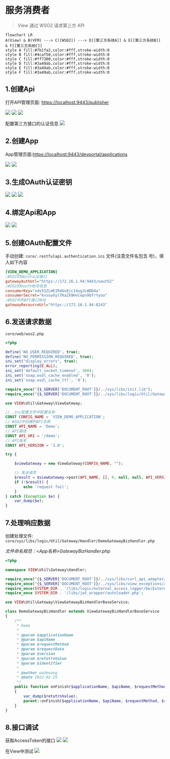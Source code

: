 # 服务消费者

> View 通过 WSO2 请求第三方 API

```mermaid
flowchart LR
A(View) & B(VFM) ---> C([WSO2]) ---> D[[第三方系统A]] & E[[第三方系统B]] & F[[第三方系统C]]
style A fill:#7b1fa2,color:#fff,stroke-width:0
style B fill:#4caf50,color:#fff,stroke-width:0
style C fill:#ff7300,color:#fff,stroke-width:0
style D fill:#3a49ab,color:#fff,stroke-width:0
style E fill:#3a49ab,color:#fff,stroke-width:0
style F fill:#3a49ab,color:#fff,stroke-width:0
```

## 1.创建Api

打开API管理页面: [https://localhost:9443/publisher](https://localhost:9443/publisher)

![](/image/screenshots/wso2/user/3.png)
![](/image/screenshots/wso2/user/4.png)
![](/image/screenshots/wso2/user/5.png)

配置第三方接口的认证信息
![](/image/screenshots/wso2/user/6.png)

## 2.创建App

App管理页面:[https://localhost:9443/devportal/applications](https://localhost:9443/devportal/applications)

![](/image/screenshots/wso2/user/7.png)
![](/image/screenshots/wso2/user/8.png)

## 3.生成OAuth认证密钥
![](/image/screenshots/wso2/user/oauth-1.png)
![](/image/screenshots/wso2/user/oauth-2.png)
![](/image/screenshots/wso2/user/oauth-3.png)

## 4.绑定Api和App
![](/image/screenshots/wso2/user/subscribe-1.png)
![](/image/screenshots/wso2/user/subscribe-2.png)

## 5.创建OAuth配置文件

手动创建: `core/.restfulapi.authentication.ini` 文件(注意文件名包含.号)，填入如下内容

```ini
[VIEW_DEMO_APPLICATION]
;WSO2的OAuth认证接口
gatewayAuthUrl="https://172.16.1.94:9443/oauth2"
;WSO2的Oauth帐号信息
consumerKey="xdv5SZLHEIR4Ux8jc14ugJLWDD4a"
consumerSecret="kvsoaXylTKa2X9HvCepn9bfrYyoa"
;WSO2中的API接口地址
gatewayRecourceUrl="https://172.16.1.94:8243"
```

## 6.发送请求数据

`core/web/wso2.php`

```php
<?php

define('NO_USER_REQUIRED', true);
define('NO_PERMISSION_REQUIRED', true);
ini_set("display_errors", true);
error_reporting(E_ALL);
ini_set('default_socket_timeout', 300);
ini_set('soap.wsdl_cache_enabled', '0');
ini_set('soap.wsdl_cache_ttl', '0');

require_once("{$_SERVER['DOCUMENT_ROOT']}/../sys/libs/init.lib");
require_once("{$_SERVER['DOCUMENT_ROOT']}/../sys/libs/logic/Util/Gateway/ViewGateway.lib");

use VIEW\Util\Gateway\ViewGateway;

// .ini配置文件中配置名称
CONST CONFIG_NAME = 'VIEW_DEMO_APPLICATION';
// WSO2中创建的API名称
CONST API_NAME = 'Demo';
// API路径
CONST API_URI = '/demo';
// API版本
CONST API_VERSION = '1.0';

try {

    $viewGateway = new ViewGateway(CONFIG_NAME, "");

    // 发送请求
    $result = $viewGateway->post(API_NAME, [], 0, null, null, API_VERSION, true, 2, API_URI);
    if (!$result) {
        echo 'request fail';
    }
} catch (Exception $e) {
    var_dump($e);
}
```

## 7.处理响应数据
创建处理文件: `core/sys/libs/logic/Util/Gateway/Handler/DemoGatewayBizHandler.php`

*文件命名规范：<App名称>GatewayBizHandler.php*

```php
<?php

namespace VIEW\Util\Gateway\Handler;

require_once("{$_SERVER['DOCUMENT_ROOT']}/../sys/libs/curl_api_adapter/curl.lib");
require_once("{$_SERVER['DOCUMENT_ROOT']}/../sys/libs/view_exceptions/autoloader.php");
require_once(SYSTEM_DIR . '/libs/logic/external_access_logger/bo/ExternalAccessLogger.lib');
require_once SYSTEM_DIR . '/libs/jwt_wrapper/autoloader.php';

use VIEW\Util\Gateway\ViewGatewayBizHandlerBaseService;

class DemoGatewayBizHandler extends ViewGatewayBizHandlerBaseService
{
    /**
     * Demo
     *
     * @param $applicationName
     * @param $apiName
     * @param $requestMethod
     * @param $requestData
     * @param $version
     * @param $retutrnValue
     * @param $identifier
     *
     * @author wadewang
     * @date 2022-02-25
     */
    public function onFinish($applicationName, $apiName, $requestMethod, $requestData, $version, $retutrnValue, $identifier)
    {
        var_dump($retutrnValue);
        parent::onFinish($applicationName, $apiName, $requestMethod, $requestData, $version, $retutrnValue, $identifier);
    }
}
```

## 8.接口调试

获取AccessToken的接口
![](/image/screenshots/wso2/user/14.png)
![](/image/screenshots/wso2/user/15.png)

在View中测试
![](/image/screenshots/wso2/user/16.png)